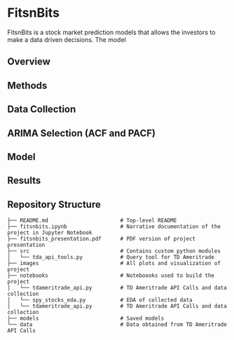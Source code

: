 # FitsnBits

FitsnBits is a stock market prediction models that allows the investors to make a data driven decisions. The model 

## Overview

## Methods

## Data Collection

## ARIMA Selection (ACF and PACF)

## Model

## Results

## Repository Structure
```
├── README.md                       # Top-level README
├── fitsnbits.ipynb                 # Narrative documentation of the project in Jupyter Notebook
├── fitsnbits_presentation.pdf      # PDF version of project presentation
├── src                             # Contains custom python modules
│   └── tda_api_tools.py            # Query tool for TD Ameritrade
├── images                          # All plots and visualization of project
├── notebooks                       # Noteboooks used to build the project
│   └── tdameritrade_api.py         # TD Ameritrade API Calls and data collection
│   └── spy_stocks_eda.py           # EDA of collected data
│   └── tdameritrade_api.py         # TD Ameritrade API Calls and data collection
├── models                          # Saved models
└── data                            # Data obtained from TD Ameritrade API Calls
```